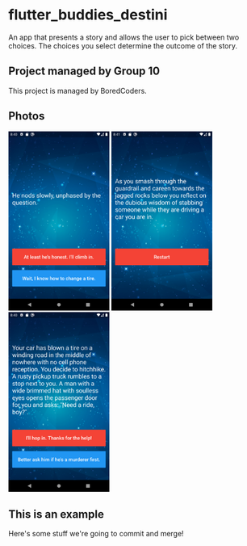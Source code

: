 # flutter_buddies_destini

An app that presents a story and allows the user to pick between two choices. The choices you select determine the outcome of the story.

## Project managed by Group 10

This project is managed by BoredCoders. 

## Photos

<p float="left">
  <img src="destini1.png" width="200">
  <img src="destini2.png" width="200">
  <img src="destini3.png" width="200">
</p>

## This is an example

Here's some stuff we're going to commit and merge!